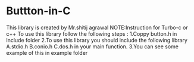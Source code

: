 # Buttton-in-C
This library is created by Mr.shitij agrawal
NOTE:Instruction for Turbo-c or c++
To use this library follow the following steps :
1.Coppy button.h in lnclude folder
2.To use this library you should include the following library
	A.stdio.h
	B.conio.h
	C.dos.h
in your main function.
3.You can see some example of this in example folder
